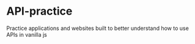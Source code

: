 # API-practice
 
Practice applications and websites built to better understand how to use APIs in vanilla js
